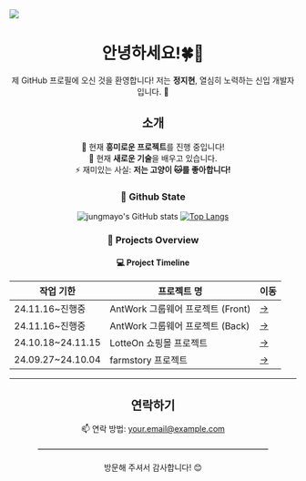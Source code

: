 
<img src="https://capsule-render.vercel.app/api?type=waving&height=300&color=gradient&text=Jihyeon's%20Profile&fontAlignY=50&fontColor=&fontAlign=50&animation=fadeIn&textBg=false" />

<div align="center">
  <h1>안녕하세요!🍀🧸</h1>
  <p>제 GitHub 프로필에 오신 것을 환영합니다! 저는 <strong>정지현</strong>, 열심히 노력하는 신입 개발자입니다. 🌟</p>
  
  <h2>소개</h2>
  <ul style="list-style: none; padding: 0;">
    <li>🔭 현재 <strong>흥미로운 프로젝트</strong>를 진행 중입니다!</li>
    <li>🌱 현재 <strong>새로운 기술</strong>을 배우고 있습니다.</li>
    <li>⚡ 재미있는 사실: <strong>저는 고양이 🐱를 좋아합니다!</strong></li>
  </ul>                                                                                                                                                                                                                                    

### 📅 Github State

![jungmayo's GitHub stats](https://github-readme-stats.vercel.app/api?username=jungmayo&show_icons=true)
[![Top Langs](https://github-readme-stats.vercel.app/api/top-langs/?username=jungmayo&layout=compact)](https://github.com/anuraghazra/github-readme-stats)

### 📅 Projects Overview

#### 💻 Project Timeline
| **작업 기한**        | **프로젝트 명**                     | **이동**  |
|-----------------|-------------------------------|-------|
| 24.11.16~진행중 | AntWork 그룹웨어 프로젝트 (Front)        | [->](https://github.com/greenlotte4/lotte-2nd-project-front-team3) |
| 24.11.16~진행중 | AntWork 그룹웨어 프로젝트 (Back)        | [->](https://github.com/greenlotte4/lotte-2nd-project-back-team3) |
| 24.10.18~24.11.15 | LotteOn 쇼핑몰 프로젝트            | [->](https://github.com/junhyeokkk/LotteOn) |
| 24.09.27~24.10.04 | farmstory 프로젝트                | [->](https://github.com/junhyeokkk/Farmstory_TEAM1) |

---

  <h2>연락하기</h2>
  <p>📫 연락 방법: <a href="mailto:your.email@example.com">your.email@example.com</a></p>


  <hr style="border: 1px solid #ddd; width: 80%; margin: 20px auto;">
  <p>방문해 주셔서 감사합니다! 😊</p>
</div>
